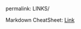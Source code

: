 permalink: LINKS/

Markdown CheatSheet: [Link](https://github.com/adam-p/markdown-here/wiki/Markdown-Cheatsheet)
